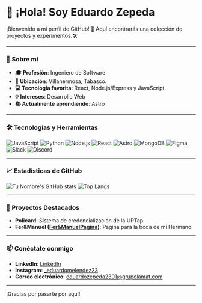 # 👋 ¡Hola! Soy Eduardo Zepeda

¡Bienvenido a mi perfil de GitHub! 🚀 Aquí encontrarás una colección de proyectos y experimentos.🛠️

---

### 🌱 Sobre mí
- **🎓 Profesión**: Ingeniero de Software
- **📍 Ubicación**: Villahermosa, Tabasco.
- **💻 Tecnología favorita**: React, Node.js/Express y JavaScript.
- **💡 Intereses**: Desarrollo Web
- **📚 Actualmente aprendiendo**: Astro

---

### 🛠️ Tecnologías y Herramientas

![JavaScript](https://img.shields.io/badge/JavaScript-F0DB4F?style=for-the-badge&logo=javascript&logoColor=black&labelColor=black)
![Python](https://img.shields.io/badge/Python-3776AB?style=for-the-badge&logo=python&logoColor=white&labelColor=black)
![Node.js](https://img.shields.io/badge/Node.js-339933?style=for-the-badge&logo=nodedotjs&logoColor=white&labelColor=black)
![React](https://img.shields.io/badge/React-61DAFB?style=for-the-badge&logo=react&logoColor=black&labelColor=black)
![Astro](https://img.shields.io/badge/Astro-FF5D01?style=for-the-badge&logo=astro&logoColor=white&labelColor=black)
![MongoDB](https://img.shields.io/badge/MongoDB-4DB33D?style=for-the-badge&logo=mongodb&logoColor=white&labelColor=black)
![Figma](https://img.shields.io/badge/Figma-FF7262?style=for-the-badge&logo=figma&logoColor=white&labelColor=black)
![Slack](https://img.shields.io/badge/Slack-4A154B?style=for-the-badge&logo=slack&logoColor=white&labelColor=black)
![Discord](https://img.shields.io/badge/Discord-7289DA?style=for-the-badge&logo=discord&logoColor=white&labelColor=black)

---

### 📈 Estadísticas de GitHub
![Tu Nombre's GitHub stats](https://github-readme-stats.vercel.app/api?username=EduardoZepedaDev&show_icons=true&theme=radical)
![Top Langs](https://github-readme-stats.vercel.app/api/top-langs/?username=EduardoZepedaDev&layout=compact&theme=radical)

---

### 🚀 Proyectos Destacados
- **Policard**: Sistema de credencializacion de la UPTap.
- **Fer&Manuel ([Fer&ManuelPagina](https://fernanda-and-manuel.onrender.com))**: Pagina para la boda de mi Hermano.

---

### 📫 Conéctate conmigo
- **LinkedIn**: [LinkedIn](www.linkedin.com/in/eduardo-zepeda-cezm)
- **Instagram**: [_eduardomelendez23](https://www.instagram.com/_eduardomelendez23/)
- **Correo electrónico**: [eduardozepeda2301@grupolamat.com](mailto:eduardozepeda2301@gmail.com)

---

¡Gracias por pasarte por aquí! 
